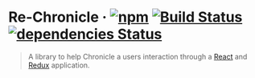 # Re-Chronicle &middot; [![npm](https://img.shields.io/npm/v/re-chronicle.svg)](https://www.npmjs.com/package/re-chronicle) [![Build Status](https://travis-ci.org/SamPedley/re-chronicle.svg?branch=master)](https://travis-ci.org/SamPedley/re-chronicle) [![dependencies Status](https://david-dm.org/SamPedley/re-chronicle/status.svg)](https://david-dm.org/SamPedley/re-chronicle)

> A library to help Chronicle a users interaction through a [React](https://reactjs.org/) and [Redux](https://redux.js.org/) application.
